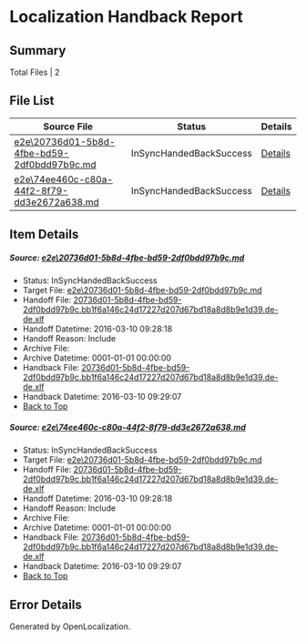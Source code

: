 # <a name='report-top'></a> Localization Handback Report

## Summary
 Total Files | 2

## File List
 Source File | Status | Details 
 ----------- | ------ | ------- 
 [e2e\20736d01-5b8d-4fbe-bd59-2df0bdd97b9c.md](https://github.com/OpenLocalizationTest/oltest/blob/e720dda9d7810a803a957be5ae8f999edb481652/e2e/20736d01-5b8d-4fbe-bd59-2df0bdd97b9c.md) | InSyncHandedBackSuccess | [Details](#25b37a323e1445552ace5464cc39579bfccd2c751)
 [e2e\74ee460c-c80a-44f2-8f79-dd3e2672a638.md](https://github.com/OpenLocalizationTest/oltest/blob/e720dda9d7810a803a957be5ae8f999edb481652/e2e/74ee460c-c80a-44f2-8f79-dd3e2672a638.md) | InSyncHandedBackSuccess | [Details](#25b37a323e1445552ace5464cc39579bfccd2c752)

## Item Details
##### <a name='25b37a323e1445552ace5464cc39579bfccd2c751'></a> Source: [e2e\20736d01-5b8d-4fbe-bd59-2df0bdd97b9c.md](https://github.com/OpenLocalizationTest/oltest/blob/e720dda9d7810a803a957be5ae8f999edb481652/e2e/20736d01-5b8d-4fbe-bd59-2df0bdd97b9c.md)
* Status: InSyncHandedBackSuccess
* Target File: [e2e\20736d01-5b8d-4fbe-bd59-2df0bdd97b9c.md](https://github.com/OpenLocalizationTestOrg/oltest.de-de/blob/207e38d139295e3057f4014b64ca459e96d38c95/e2e/20736d01-5b8d-4fbe-bd59-2df0bdd97b9c.md)
* Handoff File: [20736d01-5b8d-4fbe-bd59-2df0bdd97b9c.bb1f6a146c24d17227d207d67bd18a8d8b9e1d39.de-de.xlf](https://github.com/OpenLocalizationTestOrg/olhandoff/blob/fe10ffd3be2694ebfd9b16e2a6fbb4474b9e6964/ol-handoff/OpenLocalizationTestOrg/oltest.de-de/xinjiang/ht/20736d01-5b8d-4fbe-bd59-2df0bdd97b9c.bb1f6a146c24d17227d207d67bd18a8d8b9e1d39.de-de.xlf)
* Handoff Datetime: 2016-03-10 09:28:18
* Handoff Reason: Include
* Archive File: 
* Archive Datetime: 0001-01-01 00:00:00
* Handback File: [20736d01-5b8d-4fbe-bd59-2df0bdd97b9c.bb1f6a146c24d17227d207d67bd18a8d8b9e1d39.de-de.xlf](https://github.com/OpenLocalizationTestOrg/olhandback/blob/57fff09c089f80a28b934f6dc6e466701a1d0292/ol-handback/OpenLocalizationTestOrg/oltest.de-de/xinjiang/ht/20736d01-5b8d-4fbe-bd59-2df0bdd97b9c.bb1f6a146c24d17227d207d67bd18a8d8b9e1d39.de-de.xlf)
* Handback Datetime: 2016-03-10 09:29:07
* [Back to Top](#report-top)

##### <a name='25b37a323e1445552ace5464cc39579bfccd2c752'></a> Source: [e2e\74ee460c-c80a-44f2-8f79-dd3e2672a638.md](https://github.com/OpenLocalizationTest/oltest/blob/e720dda9d7810a803a957be5ae8f999edb481652/e2e/74ee460c-c80a-44f2-8f79-dd3e2672a638.md)
* Status: InSyncHandedBackSuccess
* Target File: [e2e\20736d01-5b8d-4fbe-bd59-2df0bdd97b9c.md](https://github.com/OpenLocalizationTestOrg/oltest.de-de/blob/207e38d139295e3057f4014b64ca459e96d38c95/e2e/20736d01-5b8d-4fbe-bd59-2df0bdd97b9c.md)
* Handoff File: [20736d01-5b8d-4fbe-bd59-2df0bdd97b9c.bb1f6a146c24d17227d207d67bd18a8d8b9e1d39.de-de.xlf](https://github.com/OpenLocalizationTestOrg/olhandoff/blob/fe10ffd3be2694ebfd9b16e2a6fbb4474b9e6964/ol-handoff/OpenLocalizationTestOrg/oltest.de-de/xinjiang/ht/20736d01-5b8d-4fbe-bd59-2df0bdd97b9c.bb1f6a146c24d17227d207d67bd18a8d8b9e1d39.de-de.xlf)
* Handoff Datetime: 2016-03-10 09:28:18
* Handoff Reason: Include
* Archive File: 
* Archive Datetime: 0001-01-01 00:00:00
* Handback File: [20736d01-5b8d-4fbe-bd59-2df0bdd97b9c.bb1f6a146c24d17227d207d67bd18a8d8b9e1d39.de-de.xlf](https://github.com/OpenLocalizationTestOrg/olhandback/blob/57fff09c089f80a28b934f6dc6e466701a1d0292/ol-handback/OpenLocalizationTestOrg/oltest.de-de/xinjiang/ht/20736d01-5b8d-4fbe-bd59-2df0bdd97b9c.bb1f6a146c24d17227d207d67bd18a8d8b9e1d39.de-de.xlf)
* Handback Datetime: 2016-03-10 09:29:07
* [Back to Top](#report-top)


## Error Details

Generated by OpenLocalization.
